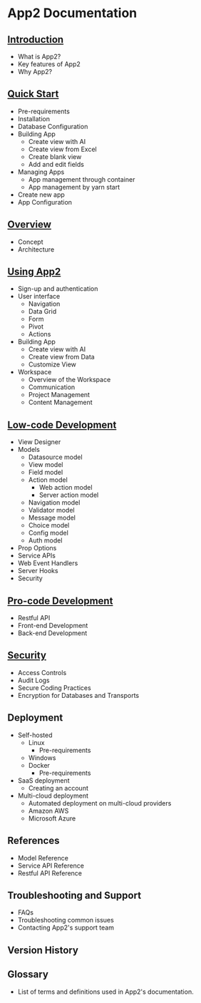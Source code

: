 # App2 Documentation

## [Introduction](introduction.md)

- What is App2?
- Key features of App2
- Why App2?

## [Quick Start](quick-start.md)

- Pre-requirements
- Installation
- Database Configuration
- Building App
  - Create view with AI
  - Create view from Excel
  - Create blank view
  - Add and edit fields
- Managing Apps
  - App management through container
  - App management by yarn start
- Create new app
- App Configuration

## [Overview](overview.md)

- Concept
- Architecture

## [Using App2](using.md)

- Sign-up and authentication
- User interface
  - Navigation
  - Data Grid
  - Form
  - Pivot
  - Actions
- Building App
  - Create view with AI
  - Create view from Data
  - Customize View
- Workspace
  - Overview of the Workspace
  - Communication
  - Project Management
  - Content Management

## [Low-code Development](low-code.md)

- View Designer
- Models
  - Datasource model
  - View model
  - Field model
  - Action model
    - Web action model
    - Server action model
  - Navigation model
  - Validator model
  - Message model
  - Choice model
  - Config model
  - Auth model
- Prop Options
- Service APIs
- Web Event Handlers
- Server Hooks
- Security

## [Pro-code Development](pro-code.md)

- Restful API
- Front-end Development
- Back-end Development

## [Security](security.md)

- Access Controls
- Audit Logs
- Secure Coding Practices
- Encryption for Databases and Transports

## Deployment

- Self-hosted
  - Linux
    - Pre-requirements
  - Windows
  - Docker
    - Pre-requirements
- SaaS deployment
  - Creating an account
- Multi-cloud deployment
  - Automated deployment on multi-cloud providers
  - Amazon AWS
  - Microsoft Azure

## References

- Model Reference
- Service API Reference
- Restful API Reference

## Troubleshooting and Support

- FAQs
- Troubleshooting common issues
- Contacting App2's support team

## Version History

## Glossary

- List of terms and definitions used in App2's documentation.
